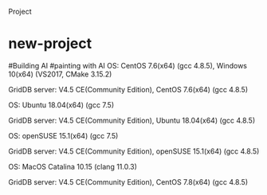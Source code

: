 Project 
# new-project
#Building AI
#painting with AI
OS: CentOS 7.6(x64) (gcc 4.8.5), Windows 10(x64) (VS2017, CMake 3.15.2)

GridDB server: V4.5 CE(Community Edition), CentOS 7.6(x64) (gcc 4.8.5)

OS: Ubuntu 18.04(x64) (gcc 7.5)

GridDB server: V4.5 CE(Community Edition), Ubuntu 18.04(x64) (gcc 4.8.5)

OS: openSUSE 15.1(x64) (gcc 7.5)

GridDB server: V4.5 CE(Community Edition), openSUSE 15.1(x64) (gcc 4.8.5)

OS: MacOS Catalina 10.15 (clang 11.0.3)

GridDB server: V4.5 CE(Community Edition), CentOS 7.8(x64) (gcc 4.8.5)
